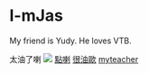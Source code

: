 # I-mJas
My friend is Yudy.
He loves VTB.

太油了喇
![](https://cdn.discordapp.com/attachments/805037989902286859/914781201137537044/IMG_20211129_153332.jpg)
[點喇](https://www.twitch.tv/yudylin)
[很油歐](https://steamcommunity.com/profiles/76561199026398364)
[myteacher](https://github.com/NUTT1101)
